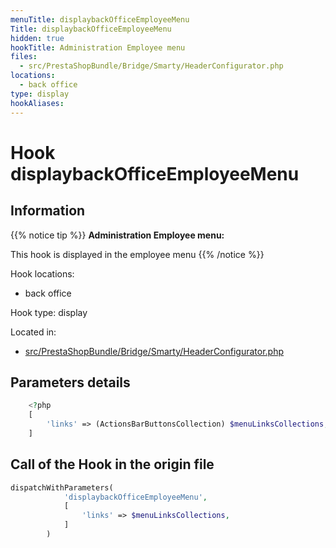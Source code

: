 ```yaml
---
menuTitle: displaybackOfficeEmployeeMenu
Title: displaybackOfficeEmployeeMenu
hidden: true
hookTitle: Administration Employee menu
files:
  - src/PrestaShopBundle/Bridge/Smarty/HeaderConfigurator.php
locations:
  - back office
type: display
hookAliases:
---
```


# Hook displaybackOfficeEmployeeMenu

## Information

{{% notice tip %}}
**Administration Employee menu:** 

This hook is displayed in the employee menu
{{% /notice %}}

Hook locations: 
  - back office

Hook type: display

Located in: 
  - [src/PrestaShopBundle/Bridge/Smarty/HeaderConfigurator.php](https://github.com/PrestaShop/PrestaShop/blob/8.0.x/src/PrestaShopBundle/Bridge/Smarty/HeaderConfigurator.php)

## Parameters details

```php
    <?php
    [
        'links' => (ActionsBarButtonsCollection) $menuLinksCollections,
    ]
```

## Call of the Hook in the origin file

```php
dispatchWithParameters(
            'displaybackOfficeEmployeeMenu',
            [
                'links' => $menuLinksCollections,
            ]
        )
```
